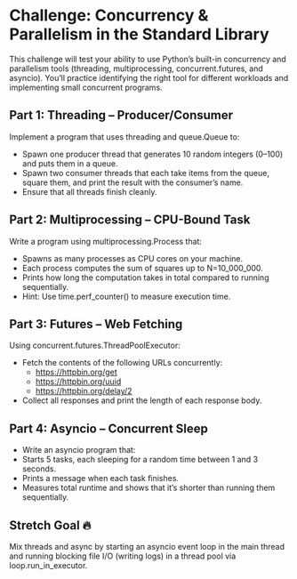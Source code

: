# Challenge: Concurrency & Parallelism in the Standard Library

This challenge will test your ability to use Python’s built-in concurrency and parallelism tools (threading, multiprocessing, concurrent.futures, and asyncio). You’ll practice identifying the right tool for different workloads and implementing small concurrent programs.

## Part 1: Threading – Producer/Consumer

Implement a program that uses threading and queue.Queue to:
- Spawn one producer thread that generates 10 random integers (0–100) and puts them in a queue.
- Spawn two consumer threads that each take items from the queue, square them, and print the result with the consumer’s name.
- Ensure that all threads finish cleanly.

## Part 2: Multiprocessing – CPU-Bound Task

Write a program using multiprocessing.Process that:
- Spawns as many processes as CPU cores on your machine.
- Each process computes the sum of squares up to N=10_000_000.
- Prints how long the computation takes in total compared to running sequentially.
- Hint: Use time.perf_counter() to measure execution time.

## Part 3: Futures – Web Fetching

Using concurrent.futures.ThreadPoolExecutor:
- Fetch the contents of the following URLs concurrently:
  - https://httpbin.org/get
  - https://httpbin.org/uuid
  - https://httpbin.org/delay/2
- Collect all responses and print the length of each response body.

## Part 4: Asyncio – Concurrent Sleep

- Write an asyncio program that:
- Starts 5 tasks, each sleeping for a random time between 1 and 3 seconds.
- Prints a message when each task finishes.
- Measures total runtime and shows that it’s shorter than running them sequentially.

## Stretch Goal 🔥

Mix threads and async by starting an asyncio event loop in the main thread and running blocking file I/O (writing logs) in a thread pool via loop.run_in_executor.
